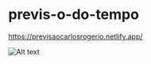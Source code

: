 # previs-o-do-tempo
https://previsaocarlosrogerio.netlify.app/

![Alt text](<img/Imagem do WhatsApp de 2023-10-29 à(s) 12.37.10_b0970622.jpg>)